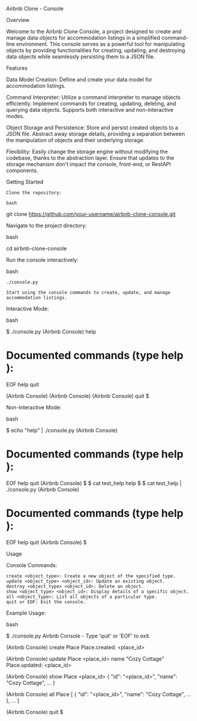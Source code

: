 Airbnb Clone - Console



Overview


Welcome to the Airbnb Clone Console, a project designed to create and manage data objects for accommodation listings in a
simplified command-line environment. This console serves as a powerful tool for manipulating objects by providing
functionalities for creating, updating, and destroying data objects while seamlessly persisting them to a JSON file.



Features


Data Model Creation:
        Define and create your data model for accommodation listings.

Command Interpreter:
        Utilize a command interpreter to manage objects efficiently.
        Implement commands for creating, updating, deleting, and querying data objects.
        Supports both interactive and non-interactive modes.

Object Storage and Persistence:
        Store and persist created objects to a JSON file.
        Abstract away storage details, providing a separation between the manipulation of objects and their underlying 
        storage.

Flexibility:
        Easily change the storage engine without modifying the codebase, thanks to the abstraction layer.
        Ensure that updates to the storage mechanism don't impact the console, front-end, or RestAPI components.



Getting Started


    Clone the repository:

    bash

git clone https://github.com/your-username/airbnb-clone-console.git

Navigate to the project directory:

bash

cd airbnb-clone-console

Run the console interactively:

bash

    ./console.py

    Start using the console commands to create, update, and manage accommodation listings.

Interactive Mode:


bash

$ ./console.py
(Airbnb Console) help

Documented commands (type help <topic>):
========================================
EOF  help  quit

(Airbnb Console) 
(Airbnb Console) 
(Airbnb Console) quit
$


Non-Interactive Mode:


bash

$ echo "help" | ./console.py
(Airbnb Console)

Documented commands (type help <topic>):
========================================
EOF  help  quit
(Airbnb Console) 
$
$ cat test_help
help
$
$ cat test_help | ./console.py
(Airbnb Console)

Documented commands (type help <topic>):
========================================
EOF  help  quit
(Airbnb Console) 
$


Usage


Console Commands:

    create <object_type>: Create a new object of the specified type.
    update <object_type> <object_id>: Update an existing object.
    destroy <object_type> <object_id>: Delete an object.
    show <object_type> <object_id>: Display details of a specific object.
    all <object_type>: List all objects of a particular type.
    quit or EOF: Exit the console.


Example Usage:


bash

$ ./console.py
Airbnb Console - Type 'quit' or 'EOF' to exit.

(Airbnb Console) create Place
Place.created: <place_id>

(Airbnb Console) update Place <place_id> name "Cozy Cottage"
Place.updated: <place_id>

(Airbnb Console) show Place <place_id>
{
    "id": "<place_id>",
    "name": "Cozy Cottage",
    ...
}

(Airbnb Console) all Place
[
    {
        "id": "<place_id>",
        "name": "Cozy Cottage",
        ...
    },
    ...
]

(Airbnb Console) quit
$
